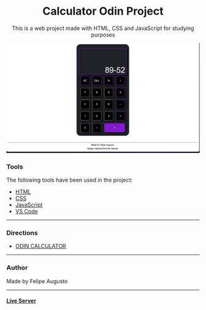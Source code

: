 <h1 align="center">Calculator Odin Project</h1>

<p align="center">This is a web project made with HTML, CSS and JavaScript for studying purposes</p>

<img src="readmeimage.jpeg"></img>

### Tools

The following tools have been used in the project:

- [HTML](https://html.com/)
- [CSS](https://developer.mozilla.org/pt-BR/docs/Web/CSS)
- [JavaScript](https://www.javascript.com)
- [VS Code](https://code.visualstudio.com)

---
### Directions
- [ODIN CALCULATOR](https://www.theodinproject.com/lessons/foundations-calculator)
---
### Author

Made by Felipe Augusto 

---

#### [Live Server](https://felipeabg.github.io/Calculator-ODIN/)

 
